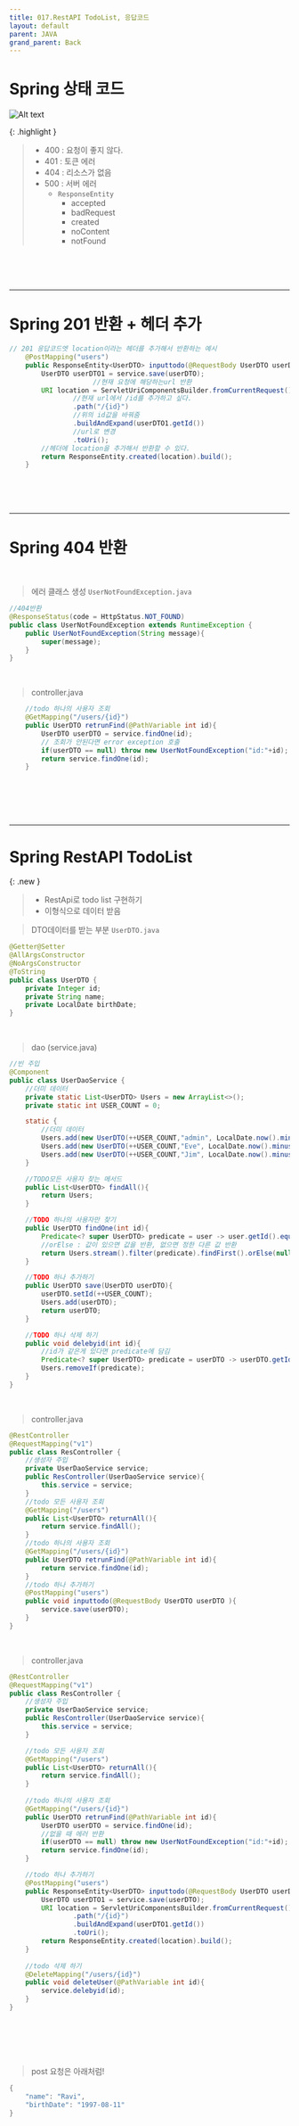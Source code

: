 ```yaml
---
title: 017.RestAPI TodoList, 응답코드
layout: default
parent: JAVA
grand_parent: Back
---
```


# Spring 상태 코드

![Alt text](image-64.png)

{: .highlight } 
> - 400 : 요청이 좋지 않다.
> - 401 : 토큰 에러
> - 404 : 리소스가 없음
> - 500 : 서버 에러
>   - `ResponseEntity`
>       - accepted
>       - badRequest
>       - created
>       - noContent
>       - notFound

<br />
<br />
<br />

---

# Spring 201 반환 + 헤더 추가

```java
// 201 응답코드엣 location이라는 헤더를 추가해서 반환하는 예시
    @PostMapping("users")
    public ResponseEntity<UserDTO> inputtodo(@RequestBody UserDTO userDTO ){
        UserDTO userDTO1 = service.save(userDTO);
                     //현재 요청에 해당하는url 반환
        URI location = ServletUriComponentsBuilder.fromCurrentRequest()
                //현재 url에서 /id를 추가하고 싶다.
                .path("/{id}")
                //위의 id값을 바꿔줌
                .buildAndExpand(userDTO1.getId())
                //url로 변경
                .toUri();
        //헤더에 location을 추가해서 반환할 수 있다.
        return ResponseEntity.created(location).build();
    }
```

<br />
<br />
<br />

---

# Spring 404 반환 

<br />

> 에러 클래스 생성 `UserNotFoundException.java`

```java
//404반환
@ResponseStatus(code = HttpStatus.NOT_FOUND)
public class UserNotFoundException extends RuntimeException {
    public UserNotFoundException(String message){
        super(message);
    }
}

```

<br />

> controller.java

```java
    //todo 하나의 사용자 조회
    @GetMapping("/users/{id}")
    public UserDTO retrunFind(@PathVariable int id){
        UserDTO userDTO = service.findOne(id);
        // 조회가 안된다면 error exception 호출
        if(userDTO == null) throw new UserNotFoundException("id:"+id);
        return service.findOne(id);
    }
```



<br />
<br />
<br />
<br />

---

# Spring RestAPI TodoList


{: .new }
> - RestApi로 todo list 구현하기
> - 이형식으로 데이터 받음

> DTO데이터를 받는 부분 `UserDTO.java`

```java
@Getter@Setter
@AllArgsConstructor
@NoArgsConstructor
@ToString
public class UserDTO {
    private Integer id;
    private String name;
    private LocalDate birthDate;
}
```

<br />

> dao (service.java)

```java
//빈 주입
@Component
public class UserDaoService {
    //더미 데이터
    private static List<UserDTO> Users = new ArrayList<>();
    private static int USER_COUNT = 0;

    static {
        //더미 데이터
        Users.add(new UserDTO(++USER_COUNT,"admin", LocalDate.now().minusYears(30)));
        Users.add(new UserDTO(++USER_COUNT,"Eve", LocalDate.now().minusYears(25)));
        Users.add(new UserDTO(++USER_COUNT,"Jim", LocalDate.now().minusYears(20)));
    }

    //TODO모든 사용자 찾는 메서드
    public List<UserDTO> findAll(){
        return Users;
    }

    //TODO 하나의 사용자만 찾기
    public UserDTO findOne(int id){
        Predicate<? super UserDTO> predicate = user -> user.getId().equals(id);
        //orElse : 값이 있으면 값을 반환, 없으면 정한 다른 값 반환
        return Users.stream().filter(predicate).findFirst().orElse(null);
    }

    //TODO 하나 추가하기
    public UserDTO save(UserDTO userDTO){
        userDTO.setId(++USER_COUNT);
        Users.add(userDTO);
        return userDTO;
    }

    //TODO 하나 삭제 하기
    public void delebyid(int id){
        //id가 같은게 있다면 predicate에 담김
        Predicate<? super UserDTO> predicate = userDTO -> userDTO.getId().equals(id);
        Users.removeIf(predicate);
    }
}
```

<br />

> controller.java

```java
@RestController
@RequestMapping("v1")
public class ResController {
    //생성자 주입
    private UserDaoService service;
    public ResController(UserDaoService service){
        this.service = service;
    }
    //todo 모든 사용자 조회
    @GetMapping("/users")
    public List<UserDTO> returnAll(){
        return service.findAll();
    }
    //todo 하나의 사용자 조회
    @GetMapping("/users/{id}")
    public UserDTO retrunFind(@PathVariable int id){
        return service.findOne(id);
    }
    //todo 하나 추가하기
    @PostMapping("users")
    public void inputtodo(@RequestBody UserDTO userDTO ){
        service.save(userDTO);
    }
}

```

<br />

> controller.java

```java
@RestController
@RequestMapping("v1")
public class ResController {
    //생성자 주입
    private UserDaoService service;
    public ResController(UserDaoService service){
        this.service = service;
    }

    //todo 모든 사용자 조회
    @GetMapping("/users")
    public List<UserDTO> returnAll(){
        return service.findAll();
    }
    
    //todo 하나의 사용자 조회
    @GetMapping("/users/{id}")
    public UserDTO retrunFind(@PathVariable int id){
        UserDTO userDTO = service.findOne(id);
        //없을 때 에러 반환
        if(userDTO == null) throw new UserNotFoundException("id:"+id);
        return service.findOne(id);
    }

    //todo 하나 추가하기
    @PostMapping("users")
    public ResponseEntity<UserDTO> inputtodo(@RequestBody UserDTO userDTO ){
        UserDTO userDTO1 = service.save(userDTO);
        URI location = ServletUriComponentsBuilder.fromCurrentRequest()
                .path("/{id}")
                .buildAndExpand(userDTO1.getId())
                .toUri();
        return ResponseEntity.created(location).build();
    }
    
    //todo 삭제 하기
    @DeleteMapping("/users/{id}")
    public void deleteUser(@PathVariable int id){
        service.delebyid(id);
    }
}
```

<br />
<br />
<br />
<br />

> post 요청은 아래처럼!

```java
{
    "name": "Ravi",
    "birthDate": "1997-08-11"
}
```